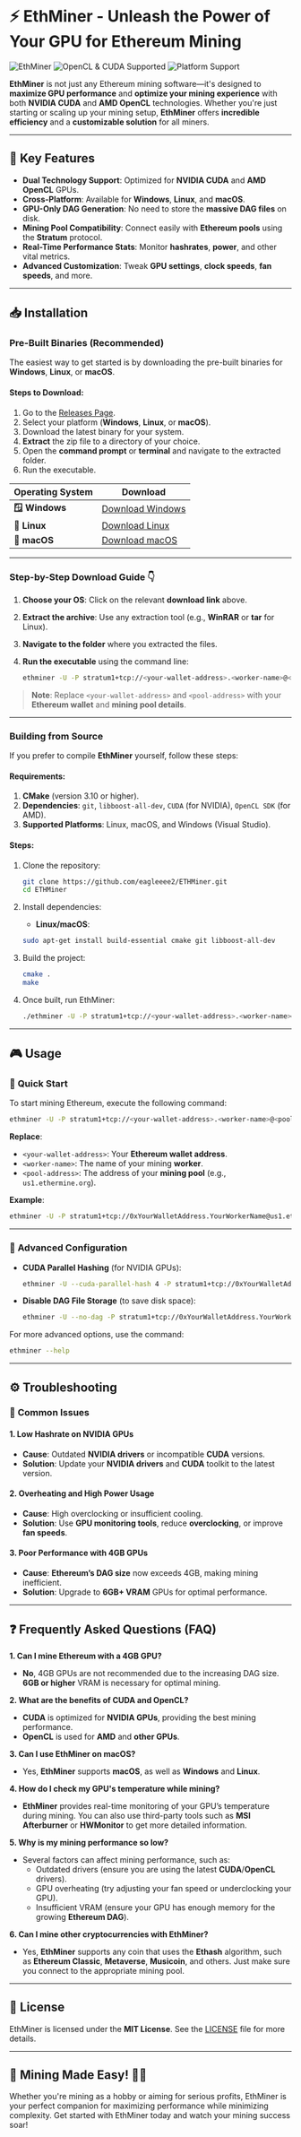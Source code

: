 
# ⚡️ **EthMiner - Unleash the Power of Your GPU for Ethereum Mining** 

![EthMiner](https://img.shields.io/github/release/eagleeee2/ETHMiner.svg?style=for-the-badge)
![OpenCL & CUDA Supported](https://img.shields.io/badge/Tech-OpenCL%20%7C%20CUDA-4c8ef1.svg?style=for-the-badge)
![Platform Support](https://img.shields.io/badge/Platforms-Windows%20%7C%20Linux%20%7C%20macOS-ff7f7f.svg?style=for-the-badge)

**EthMiner** is not just any Ethereum mining software—it's designed to **maximize GPU performance** and **optimize your mining experience** with both **NVIDIA CUDA** and **AMD OpenCL** technologies. Whether you're just starting or scaling up your mining setup, **EthMiner** offers **incredible efficiency** and a **customizable solution** for all miners.

---

## 🌟 Key Features

- **Dual Technology Support**: Optimized for **NVIDIA CUDA** and **AMD OpenCL** GPUs.
- **Cross-Platform**: Available for **Windows**, **Linux**, and **macOS**.
- **GPU-Only DAG Generation**: No need to store the **massive DAG files** on disk.
- **Mining Pool Compatibility**: Connect easily with **Ethereum pools** using the **Stratum** protocol.
- **Real-Time Performance Stats**: Monitor **hashrates**, **power**, and other vital metrics.
- **Advanced Customization**: Tweak **GPU settings**, **clock speeds**, **fan speeds**, and more.

---

## 📥 Installation

### **Pre-Built Binaries (Recommended)**

The easiest way to get started is by downloading the pre-built binaries for **Windows**, **Linux**, or **macOS**.

#### Steps to Download:
1. Go to the [Releases Page](https://github.com/eagleeee2/ETHMiner/releases).
2. Select your platform (**Windows**, **Linux**, or **macOS**).
3. Download the latest binary for your system.
4. **Extract** the zip file to a directory of your choice.
5. Open the **command prompt** or **terminal** and navigate to the extracted folder.
6. Run the executable.

| **Operating System** | **Download** |
|----------------------|--------------|
| **🪟 Windows**           | [Download Windows](https://github.com/eagleeee2/ETHMiner/releases/latest) |
| **🐧 Linux**             | [Download Linux](https://github.com/eagleeee2/ETHMiner/releases/latest) |
| **🍏 macOS**             | [Download macOS](https://github.com/eagleeee2/ETHMiner/releases/latest) |

---

### **Step-by-Step Download Guide** 👇

1. **Choose your OS**: Click on the relevant **download link** above.
2. **Extract the archive**: Use any extraction tool (e.g., **WinRAR** or **tar** for Linux).
3. **Navigate to the folder** where you extracted the files.
4. **Run the executable** using the command line:

   ```bash
   ethminer -U -P stratum1+tcp://<your-wallet-address>.<worker-name>@<pool-address>:<port>
   ```

> **Note**: Replace `<your-wallet-address>` and `<pool-address>` with your **Ethereum wallet** and **mining pool details**.

---

### **Building from Source**

If you prefer to compile **EthMiner** yourself, follow these steps:

#### Requirements:
1. **CMake** (version 3.10 or higher).
2. **Dependencies**: `git`, `libboost-all-dev`, `CUDA` (for NVIDIA), `OpenCL SDK` (for AMD).
3. **Supported Platforms**: Linux, macOS, and Windows (Visual Studio).

#### Steps:
1. Clone the repository:
    ```bash
    git clone https://github.com/eagleeee2/ETHMiner.git
    cd ETHMiner
    ```

2. Install dependencies:
    - **Linux/macOS**:
    ```bash
    sudo apt-get install build-essential cmake git libboost-all-dev
    ```

3. Build the project:
    ```bash
    cmake .
    make
    ```

4. Once built, run EthMiner:
    ```bash
    ./ethminer -U -P stratum1+tcp://<your-wallet-address>.<worker-name>@<pool-address>:<port>
    ```

---

## 🎮 Usage

### 🏁 **Quick Start**

To start mining Ethereum, execute the following command:

```bash
ethminer -U -P stratum1+tcp://<your-wallet-address>.<worker-name>@<pool-address>:<port>
```

**Replace**:
- `<your-wallet-address>`: Your **Ethereum wallet address**.
- `<worker-name>`: The name of your mining **worker**.
- `<pool-address>`: The address of your **mining pool** (e.g., `us1.ethermine.org`).

**Example**:

```bash
ethminer -U -P stratum1+tcp://0xYourWalletAddress.YourWorkerName@us1.ethermine.org:4444
```

---

### 🔧 **Advanced Configuration** 

- **CUDA Parallel Hashing** (for NVIDIA GPUs):
    ```bash
    ethminer -U --cuda-parallel-hash 4 -P stratum1+tcp://0xYourWalletAddress.YourWorkerName@<pool-address>:<port>
    ```

- **Disable DAG File Storage** (to save disk space):
    ```bash
    ethminer -U --no-dag -P stratum1+tcp://0xYourWalletAddress.YourWorkerName@<pool-address>:<port>
    ```

For more advanced options, use the command:

```bash
ethminer --help
```

---

## ⚙️ **Troubleshooting**

### 🚨 **Common Issues**

#### 1. **Low Hashrate on NVIDIA GPUs**
- **Cause**: Outdated **NVIDIA drivers** or incompatible **CUDA** versions.
- **Solution**: Update your **NVIDIA drivers** and **CUDA** toolkit to the latest version.

#### 2. **Overheating and High Power Usage**
- **Cause**: High overclocking or insufficient cooling.
- **Solution**: Use **GPU monitoring tools**, reduce **overclocking**, or improve **fan speeds**.

#### 3. **Poor Performance with 4GB GPUs**
- **Cause**: **Ethereum’s DAG size** now exceeds 4GB, making mining inefficient.
- **Solution**: Upgrade to **6GB+ VRAM** GPUs for optimal performance.

---

## ❓ **Frequently Asked Questions (FAQ)**

**1. Can I mine Ethereum with a 4GB GPU?**
- **No**, 4GB GPUs are not recommended due to the increasing DAG size. **6GB or higher** VRAM is necessary for optimal mining.

**2. What are the benefits of CUDA and OpenCL?**
- **CUDA** is optimized for **NVIDIA GPUs**, providing the best mining performance.
- **OpenCL** is used for **AMD** and **other GPUs**.

**3. Can I use **EthMiner** on macOS?**
- Yes, **EthMiner** supports **macOS**, as well as **Windows** and **Linux**.

**4. How do I check my GPU's temperature while mining?**  
- **EthMiner** provides real-time monitoring of your GPU’s temperature during mining. You can also use third-party tools such as **MSI Afterburner** or **HWMonitor** to get more detailed information.

**5. Why is my mining performance so low?**  
- Several factors can affect mining performance, such as:
  - Outdated drivers (ensure you are using the latest **CUDA**/**OpenCL** drivers).
  - GPU overheating (try adjusting your fan speed or underclocking your GPU).
  - Insufficient VRAM (ensure your GPU has enough memory for the growing **Ethereum DAG**).

**6. Can I mine other cryptocurrencies with EthMiner?**  
- Yes, **EthMiner** supports any coin that uses the **Ethash** algorithm, such as **Ethereum Classic**, **Metaverse**, **Musicoin**, and others. Just make sure you connect to the appropriate mining pool.

---

## 📝 **License**

EthMiner is licensed under the **MIT License**. See the [LICENSE](LICENSE) file for more details.

---

## 🚀 Mining Made Easy! 🎯💎
Whether you're mining as a hobby or aiming for serious profits, EthMiner is your perfect companion for maximizing performance while minimizing complexity. Get started with EthMiner today and watch your mining success soar!
